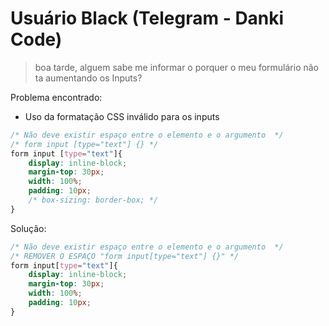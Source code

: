 # Usuário Black (Telegram - Danki Code)

> boa tarde, alguem sabe me informar o porquer o meu formulário não ta aumentando os Inputs?

Problema encontrado:

- Uso da formatação CSS inválido para os inputs


````css
/* Não deve existir espaço entre o elemento e o argumento  */
/* form input [type="text"] {} */
form input [type="text"]{
    display: inline-block;
    margin-top: 30px;
    width: 100%;
    padding: 10px;
    /* box-sizing: border-box; */
}
````

Solução:
````css
/* Não deve existir espaço entre o elemento e o argumento  */
/* REMOVER O ESPAÇO "form input[type="text"] {}" */
form input[type="text"]{
    display: inline-block;
    margin-top: 30px;
    width: 100%;
    padding: 10px;
}
````
